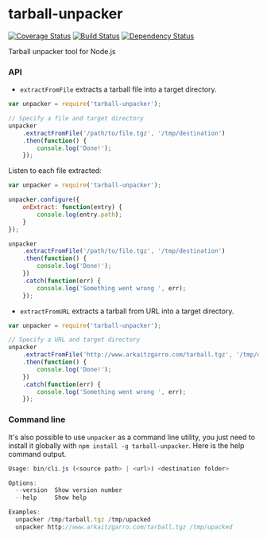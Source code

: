 # tarball-unpacker

[![Coverage Status](https://coveralls.io/repos/arkaitzgarro/tarball-unpacker/badge.svg?branch=master&service=github)](https://coveralls.io/github/arkaitzgarro/tarball-unpacker?branch=master)
[![Build Status](https://travis-ci.org/arkaitzgarro/tarball-unpacker.svg?branch=master)](https://travis-ci.org/arkaitzgarro/tarball-unpacker)
[![Dependency Status](https://david-dm.org/arkaitzgarro/tarball-unpacker.svg)](https://david-dm.org/arkaitzgarro/tarball-unpacker)

Tarball unpacker tool for Node.js

### API

* `extractFromFile` extracts a tarball file into a target directory.

```javascript
var unpacker = require('tarball-unpacker');

// Specify a file and target directory
unpacker
    .extractFromFile('/path/to/file.tgz', '/tmp/destination')
    .then(function() {
        console.log('Done!');
    });
```

Listen to each file extracted:

```javascript
var unpacker = require('tarball-unpacker');

unpacker.configure({
    onExtract: function(entry) {
        console.log(entry.path);
    }
});

unpacker
    .extractFromFile('/path/to/file.tgz', '/tmp/destination')
    .then(function() {
        console.log('Done!');
    })
    .catch(function(err) {
        console.log('Something went wrong ', err);
    });
```

* `extractFromURL` extracts a tarball from URL into a target directory.

```javascript
var unpacker = require('tarball-unpacker');

// Specify a URL and target directory
unpacker
    .extractFromFile('http://www.arkaitzgarro.com/tarball.tgz', '/tmp/destination')
    .then(function() {
        console.log('Done!');
    })
    .catch(function(err) {
        console.log('Something went wrong ', err);
    });
```

### Command line

It's also possible to use `unpacker` as a command line utility, you just need to
install it globally with `npm install -g tarball-unpacker`. Here is the help command
output.

```javascript
Usage: bin/cli.js (<source path> | <url>) <destination folder>

Options:
  --version  Show version number                                       [boolean]
  --help     Show help                                                 [boolean]

Examples:
  unpacker /tmp/tarball.tgz /tmp/upacked
  unpacker http://www.arkaitzgarro.com/tarball.tgz /tmp/upacked
```
